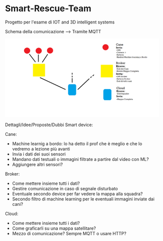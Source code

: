 # Smart-Rescue-Team
Progetto per l'esame di IOT and 3D intelligent systems

Schema della comunicazione --> Tramite MQTT

![alt text](https://github.com/CescoMoretti/Smart-Rescue-Team/blob/master/Schema%20di%20Base.png?raw=true)



Dettagli/Idee/Proposte/Dubbi Smart device:

Cane:
* Machine learnig a bordo: lo ha detto il prof che è meglio e che lo vedremo a lezione più avanti
* Invia i dati dei suoi sensori
* Mandano dati testuali o immagini filtrate a partire dal video con ML?
* Aggiungere altri sensori?


Broker:
* Come mettere insieme tutti i dati?
* Gestire comunicazione in caso di segnale disturbato
* Eventuale secondo device per far vedere la mappa alla squadra?
* Secondo filtro di machine learning per le eventuali immagini inviate dai cani?


Cloud:
* Come mettere insieme tutti i dati?
* Come graficarli su una mappa satellitare?
* Mezzo di comunicazione? Sempre MQTT o usare HTTP?

